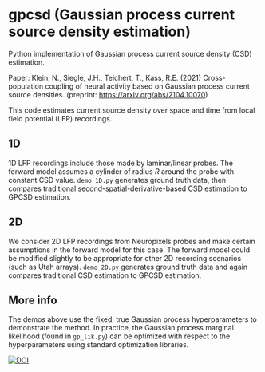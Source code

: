 # gpcsd (Gaussian process current source density estimation)

Python implementation of Gaussian process current source density (CSD) estimation.

Paper: Klein, N., Siegle, J.H., Teichert, T., Kass, R.E. (2021) Cross-population coupling of neural activity based on Gaussian process current source densities. (preprint: https://arxiv.org/abs/2104.10070)

This code estimates current source density over space and time from local field potential (LFP) recordings.

## 1D 
1D LFP recordings include those made by laminar/linear probes. The forward model assumes a cylinder of radius $R$ around the probe with constant CSD value.
`demo_1D.py` generates ground truth data, then compares traditional second-spatial-derivative-based CSD estimation to GPCSD estimation.

## 2D
We consider 2D LFP recordings from Neuropixels probes and make certain assumptions in the forward model for this case. The forward model could be modified slightly to be appropriate for other 2D recording scenarios (such as Utah arrays).
`demo_2D.py` generates ground truth data and again compares traditional CSD estimation to GPCSD estimation.

## More info
The demos above use the fixed, true Gaussian process hyperparameters to demonstrate the method. In practice, the Gaussian process marginal likelihood (found in `gp_lik.py`) can be optimized with respect to the hyperparameters using standard optimization libraries.


[![DOI](https://zenodo.org/badge/DOI/10.5281/zenodo.4698746.svg)](https://doi.org/10.5281/zenodo.4698746)



